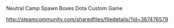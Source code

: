 Neutral Camp Spawn Boxes Dota Custom Game

http://steamcommunity.com/sharedfiles/filedetails/?id=367476579
